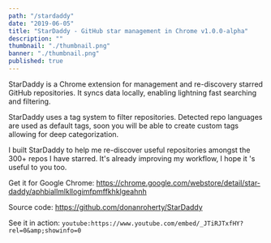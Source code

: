 ```yaml
---
path: "/stardaddy"
date: "2019-06-05"
title: "StarDaddy - GitHub star management in Chrome v1.0.0-alpha"
description: ""
thumbnail: "./thumbnail.png"
banner: "./thumbnail.png"
published: true
---
```


StarDaddy is a Chrome extension for management and re-discovery starred GitHub repositories. It syncs data locally, enabling lightning fast searching and filtering.

StarDaddy uses a tag system to filter repositories. Detected repo languages are used as default tags, soon you will be able to create custom tags allowing for deep categorization.

I built StarDaddy to help me re-discover useful repositories amongst the 300+ repos I have starred. It's already improving my workflow, I hope it 's useful to you too.

Get it for Google Chrome: https://chrome.google.com/webstore/detail/star-daddy/aphbiallmlkllogimfpmffkhklgeahnh

Source code: https://github.com/donanroherty/StarDaddy

See it in action:
`youtube:https://www.youtube.com/embed/_JTiRJTxfHY?rel=0&amp;showinfo=0`
